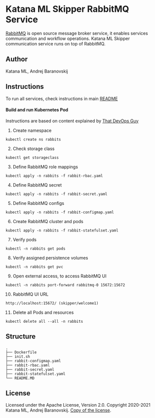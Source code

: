 # Katana ML Skipper RabbitMQ Service

[RabbitMQ](https://www.rabbitmq.com/) is open source message broker service, it enables services communication and workflow operations. Katana ML Skipper communication service runs on top of RabbitMQ.

## Author

Katana ML, Andrej Baranovskij

## Instructions

To run all services, check instructions in main [README](https://github.com/katanaml/katana-skipper/blob/master/README.md)

#### Build and run Kubernetes Pod

Instructions are based on content explained by [That DevOps Guy](https://www.youtube.com/c/MarcelDempers)

1. Create namespace

```
kubectl create ns rabbits
```

2. Check storage class

```
kubectl get storageclass
```

3. Define RabbitMQ role mappings

```
kubectl apply -n rabbits -f rabbit-rbac.yaml
```

4. Define RabbitMQ secret

```
kubectl apply -n rabbits -f rabbit-secret.yaml
```

5. Define RabbitMQ configs

```
kubectl apply -n rabbits -f rabbit-configmap.yaml
```

6. Create RabbitMQ cluster and pods

```
kubectl apply -n rabbits -f rabbit-statefulset.yaml
```

7. Verify pods

```
kubectl -n rabbits get pods
```

8. Verify assigned persistence volumes

```
kubectl -n rabbits get pvc
```

9. Open external access, to access RabbitMQ UI

```
kubectl -n rabbits port-forward rabbitmq-0 15672:15672
```

10. RabbitMQ UI URL

```
http://localhost:15672/ (skipper/welcome1)
```

11. Delete all Pods and resources

```
kubectl delete all --all -n rabbits
```

## Structure

```
.
├── Dockerfile
├── init.sh
├── rabbit-configmap.yaml
├── rabbit-rbac.yaml
├── rabbit-secret.yaml
├── rabbit-statefulset.yaml
└── README.MD
```

## License

Licensed under the Apache License, Version 2.0. Copyright 2020-2021 Katana ML, Andrej Baranovskij. [Copy of the license](https://github.com/katanaml/katana-pipeline/blob/master/LICENSE).
